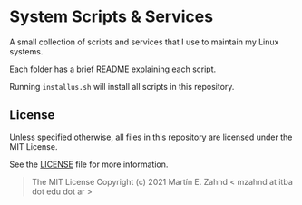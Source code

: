 # System Scripts & Services

A small collection of scripts and services that I use to maintain my Linux 
systems.

Each folder has a brief README explaining each script.

Running `installus.sh` will install all scripts in this repository.

## License

Unless specified otherwise, all files in this repository are licensed under 
the MIT License.

See the [LICENSE](LICENSE) file for more information.

> The MIT License
> Copyright (c) 2021 Martín E. Zahnd < mzahnd at itba dot edu dot ar >

